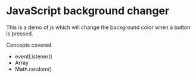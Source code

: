 # JavaScript background changer 

This is a demo of js which will change the background color when a button is pressed.

Concepts covered 

- eventListener()
- Array
- Math.random()